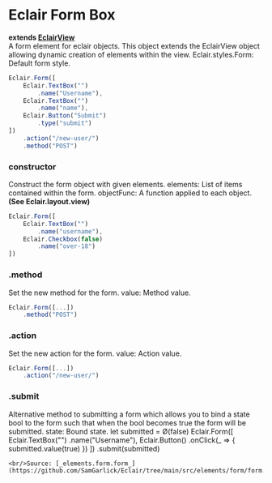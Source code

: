 # Eclair Form Box
__extends [EclairView](https://github.com/SamGarlick/Eclair/tree/main/src/elements/layout/view.js)__<br/>
A form element for eclair objects. This object extends the EclairView object allowing dynamic creation of elements within the view.
Eclair.styles.Form: Default form style.
```javascript
Eclair.Form([
    Eclair.TextBox("")
        .name("Username"),
    Eclair.TextBox("")
        .name("name"),
    Eclair.Button("Submit")
        .type("submit")
])
    .action("/new-user/")
    .method("POST")
```
### constructor
Construct the form object with given elements.
elements: List of items contained within the form.
objectFunc: A function applied to each object. __(See Eclair.layout.view)__
```javascript
Eclair.Form([
    Eclair.TextBox("")
        .name("username"),
    Eclair.Checkbox(false)
        .name("over-18")
])
```
### .method
Set the new method for the form.
value: Method value.
```javascript
Eclair.Form([...])
    .method("POST")
```
### .action
Set the new action for the form.
value: Action value.
```javascript
Eclair.Form([...])
    .action("/new-user/")
```
### .submit
Alternative method to submitting a form which allows you to bind a state bool to the form such that when the bool becomes true the form will be submitted. 
state: Bound state.
let submitted = Ø(false)
Eclair.Form([
    Eclair.TextBox("")
        .name("Username"),
    Eclair.Button()
        .onClick(_ => {
            submitted.value(true)
        })
])
    .submit(submitted)
```
<br/>Source: [_elements.form.form_](https://github.com/SamGarlick/Eclair/tree/main/src/elements/form/form.js)